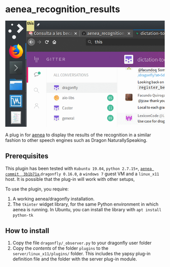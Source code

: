 # aenea_recognition_results

![demo](demo.gif)

A plug in for [aenea](https://github.com/dictation-toolbox/aenea) to display the results of the recognition in a similar fashion to other speech engines such as Dragon NaturallySpeaking.



## Prerequisites

This plugin has been tested with `Kubuntu 19.04`, `python 2.7.15+`, [`aenea commit 
3b1b71a`](https://github.com/dictation-toolbox/aenea/commit/3b1b71a63570a7b6c8e26c76874c48c62107a0ec),`dragonfly 0.16.0`, a `windows 7` guest VM and a `linux_x11` host. It is possible that the plug-in will work with other setups, 

To use the plugin, you require:
1. A working aenea/dragonfly installation. 
2. The `tkinter` widget library, for the same Python environment in which aenea is running. In Ubuntu, you can install the library with `apt install python-tk`



## How to install

1. Copy the file `dragonfly/_observer.py` to your dragonfly user folder
2. Copy the *contents* of the folder `plugins`  to the `server/linux_x11/plugins/` folder. This includes the yapsy   plug-in definition file  and   the folder with the server plug-in  module.
